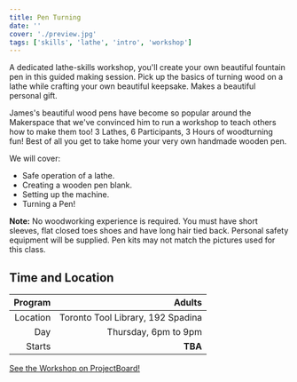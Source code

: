 ```yaml
---
title: Pen Turning
date: ''
cover: './preview.jpg'
tags: ['skills', 'lathe', 'intro', 'workshop']
---
```


A dedicated lathe-skills workshop, you'll create your own beautiful fountain pen in this guided making session. Pick up the basics of turning wood on a lathe while crafting your own beautiful keepsake. Makes a beautiful personal gift.

James's beautiful wood pens have become so popular around the Makerspace that we've convinced him to run a workshop to teach others how to make them too!
3 Lathes, 6 Participants, 3 Hours of woodturning fun! Best of all you get to take home your very own handmade wooden pen.

We will cover:

- Safe operation of a lathe.
- Creating a wooden pen blank.
- Setting up the machine.
- Turning a Pen!

**Note:** No woodworking experience is required. You must have short sleeves, flat closed toes shoes and have long hair tied back. Personal safety equipment will be supplied. Pen kits may not match the pictures used for this class.

## Time and Location

|  Program |                            Adults |
| -------: | --------------------------------: |
| Location | Toronto Tool Library, 192 Spadina |
|      Day |              Thursday, 6pm to 9pm |
|   Starts |                           **TBA** |

[See the Workshop on ProjectBoard!](https://projectboard.engineering.com/project/pen-turning-workshop)
